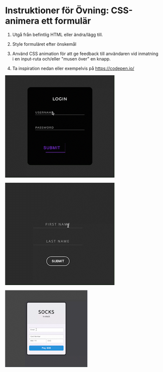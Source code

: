 # Instruktioner för Övning: CSS-animera ett formulär

1. Utgå från befintlig HTML eller ändra/lägg till.

2. Style formuläret efter önskemål

3. Använd CSS animation för att ge feedback till användaren vid inmatning i en input-ruta och/eller "musen över" en knapp. 

4. Ta inspiration nedan eller exempelvis på https://codepen.io/ 

![Animated form - Fancy button](https://github.com/chasacademy-sandra-larsson/css-animated-form/blob/main/fancy-button.gif)

![Animated form - Input feedback](https://github.com/chasacademy-sandra-larsson/css-animated-form/blob/main/input-feedback.gif)

![Animated form - Payment](https://github.com/chasacademy-sandra-larsson/css-animated-form/blob/main/payment.gif)